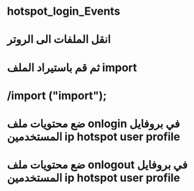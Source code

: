 # hotspot_login_Events
# انقل الملفات الى الروتر 

# ثم قم باستيراد الملف import

# /import ("import");

# ضع محتويات ملف onlogin في بروفايل المستخدمين ip hotspot user profile

# ضع محتويات ملف onlogout في بروفايل المستخدمين ip hotspot user profile
